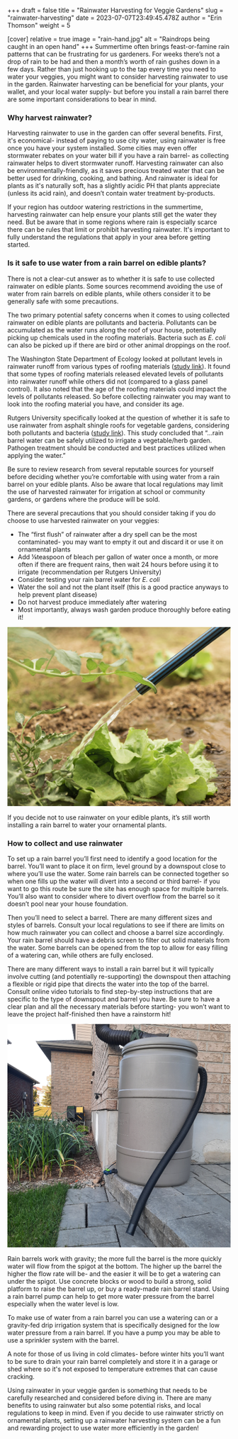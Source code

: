 +++
draft = false
title = "Rainwater Harvesting for Veggie Gardens"
slug = "rainwater-harvesting"
date = 2023-07-07T23:49:45.478Z
author = "Erin Thomson"
weight = 5

[cover]
relative = true
image = "rain-hand.jpg"
alt = "Raindrops being caught in an open hand"
+++
Summertime often brings feast-or-famine rain patterns that can be frustrating for us gardeners. For weeks there’s not a drop of rain to be had and then a month’s worth of rain gushes down in a few days. Rather than just hooking up to the tap every time you need to water your veggies, you might want to consider harvesting rainwater to use in the garden. Rainwater harvesting can be beneficial for your plants, your wallet, and your local water supply- but before you install a rain barrel there are some important considerations to bear in mind.

### Why harvest rainwater?

Harvesting rainwater to use in the garden can offer several benefits. First, it's economical- instead of paying to use city water, using rainwater is free once you have your system installed. Some cities may even offer stormwater rebates on your water bill if you have a rain barrel- as collecting rainwater helps to divert stormwater runoff. Harvesting rainwater can also be environmentally-friendly, as it saves precious treated water that can be better used for drinking, cooking, and bathing. And rainwater is ideal for plants as it's naturally soft, has a slightly acidic PH that plants appreciate (unless its acid rain), and doesn’t contain water treatment by-products. 

If your region has outdoor watering restrictions in the summertime, harvesting rainwater can help ensure your plants still get the water they need. But be aware that in some regions where rain is especially scarce there can be rules that limit or prohibit harvesting rainwater. It's important to fully understand the regulations that apply in your area before getting started.

### Is it safe to use water from a rain barrel on edible plants?

There is not a clear-cut answer as to whether it is safe to use collected rainwater on edible plants. Some sources recommend avoiding the use of water from rain barrels on edible plants, while others consider it to be generally safe with some precautions.

The two primary potential safety concerns when it comes to using collected rainwater on edible plants are pollutants and bacteria. Pollutants can be accumulated as the water runs along the roof of your house, potentially picking up chemicals used in the roofing materials. Bacteria such as *E. coli* can also be picked up if there are bird or other animal droppings on the roof.

The Washington State Department of Ecology looked at pollutant levels in rainwater runoff from various types of roofing materials ([study link](https://apps.ecology.wa.gov/publications/documents/1403033.pdf)). It found that some types of roofing materials released elevated levels of pollutants into rainwater runoff while others did not (compared to a glass panel control). It also noted that the age of the roofing materials could impact the levels of pollutants released. So before collecting rainwater you may want to look into the roofing material you have, and consider its age.

Rutgers University specifically looked at the question of whether it is safe to use rainwater from asphalt shingle roofs for vegetable gardens, considering both pollutants and bacteria ([study link](https://njaes.rutgers.edu/fs1218/)). This study concluded that “...rain barrel water can be safely utilized to irrigate a vegetable/herb garden. Pathogen treatment should be conducted and best practices utilized when applying the water.”

Be sure to review research from several reputable sources for yourself before deciding whether you’re comfortable with using water from a rain barrel on your edible plants. Also be aware that local regulations may limit the use of harvested rainwater for irrigation at school or community gardens, or gardens where the produce will be sold.

There are several precautions that you should consider taking if you do choose to use harvested rainwater on your veggies:

* The “first flush” of rainwater after a dry spell can be the most contaminated- you may want to empty it out and discard it or use it on ornamental plants
* Add ⅛teaspoon of bleach per gallon of water once a month, or more often if there are frequent rains, then wait 24 hours before using it to irrigate (recommendation per Rutgers University)
* Consider testing your rain barrel water for *E. coli*
* Water the soil and not the plant itself (this is a good practice anyways to help prevent plant disease)
* Do not harvest produce immediately after watering
* Most importantly, always wash garden produce thoroughly before eating it!

![A hose watering the soil beside a lettuce plant](hose-watering-lettuce.jpg)

If you decide not to use rainwater on your edible plants, it’s still worth installing a rain barrel to water your ornamental plants.

### How to collect and use rainwater

To set up a rain barrel you’ll first need to identify a good location for the barrel. You’ll want to place it on firm, level ground by a downspout close to where you’ll use the water. Some rain barrels can be connected together so when one fills up the water will divert into a second or third barrel- if you want to go this route be sure the site has enough space for multiple barrels. You’ll also want to consider where to divert overflow from the barrel so it doesn’t pool near your house foundation.

Then you’ll need to select a barrel. There are many different sizes and styles of barrels. Consult your local regulations to see if there are limits on how much rainwater you can collect and choose a barrel size accordingly. Your rain barrel should have a debris screen to filter out solid materials from the water. Some barrels can be opened from the top to allow for easy filling of a watering can, while others are fully enclosed.

There are many different ways to install a rain barrel but it will typically involve cutting (and potentially re-supporting) the downspout then attaching a flexible or rigid pipe that directs the water into the top of the barrel. Consult online video tutorials to find step-by-step instructions that are specific to the type of downspout and barrel you have. Be sure to have a clear plan and all the necessary materials before starting- you won’t want to leave the project half-finished then have a rainstorm hit!

![A rain barrel on a patio beside a garlic patch](rain-barrel.jpg)

Rain barrels work with gravity; the more full the barrel is the more quickly water will flow from the spigot at the bottom. The higher up the barrel the higher the flow rate will be- and the easier it will be to get a watering can under the spigot. Use concrete blocks or wood to build a strong, solid platform to raise the barrel up, or buy a ready-made rain barrel stand. Using a rain barrel pump can help to get more water pressure from the barrel especially when the water level is low.

To make use of water from a rain barrel you can use a watering can or a gravity-fed drip irrigation system that is specifically designed for the low water pressure from a rain barrel. If you have a pump you may be able to use a sprinkler system with the barrel.

A note for those of us living in cold climates- before winter hits you’ll want to be sure to drain your rain barrel completely and store it in a garage or shed where so it's not exposed to temperature extremes that can cause cracking.

Using rainwater in your veggie garden is something that needs to be carefully researched and considered before diving in. There are many benefits to using rainwater but also some potential risks, and local regulations to keep in mind. Even if you decide to use rainwater strictly on ornamental plants, setting up a rainwater harvesting system can be a fun and rewarding project to use water more efficiently in the garden!